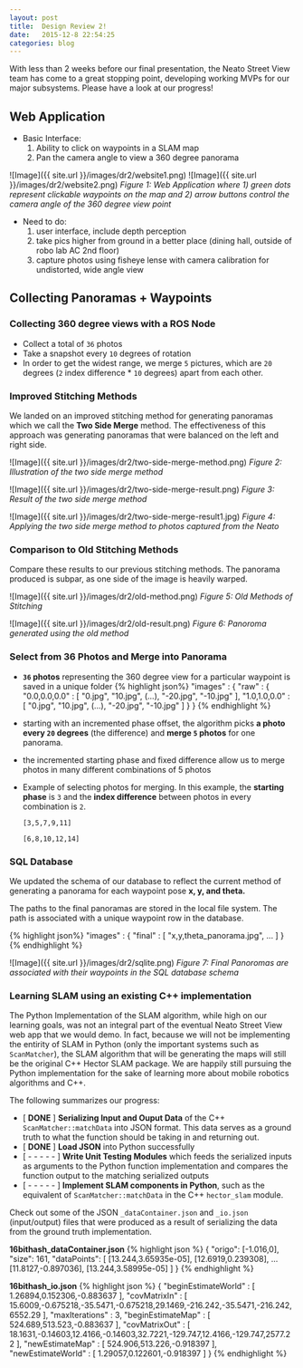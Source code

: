 ```yaml
---
layout: post
title:  Design Review 2!
date:   2015-12-8 22:54:25
categories: blog
---
```



With less than 2 weeks before our final presentation, the Neato Street View team has come to a great stopping point, developing working MVPs for our major subsystems.  Please have a look at our progress!

## Web Application
* Basic Interface:
    1. Ability to click on waypoints in a SLAM map
    2. Pan the camera angle to view a 360 degree panorama

![Image]({{ site.url }}/images/dr2/website1.png)
![Image]({{ site.url }}/images/dr2/website2.png)
_Figure 1: Web Application where 1) green dots represent clickable waypoints on the map and 2) arrow buttons control the camera angle of the 360 degree view point_

* Need to do:
    1. user interface, include depth perception
    2. take pics higher from ground in a better place (dining hall, outside of robo lab AC 2nd floor)
    3. capture photos using fisheye lense with camera calibration for undistorted, wide angle view

## Collecting Panoramas + Waypoints

### Collecting 360 degree views with a ROS Node

* Collect a total of `36` photos
* Take a snapshot every `10` degrees of rotation
* In order to get the widest range, we merge `5` pictures, which are `20` degrees (`2` index difference * `10` degrees) apart from each other.

### Improved Stitching Methods

We landed on an improved stitching method for generating panoramas which we call the __Two Side Merge__ method.  The effectiveness of this approach was generating panoramas that were balanced on the left and right side.

![Image]({{ site.url }}/images/dr2/two-side-merge-method.png)
_Figure 2: Illustration of the two side merge method_

![Image]({{ site.url }}/images/dr2/two-side-merge-result.png)
_Figure 3: Result of the two side merge method_

![Image]({{ site.url }}/images/dr2/two-side-merge-result1.jpg)
_Figure 4: Applying the two side merge method to photos captured from the Neato_

### Comparison to Old Stitching Methods

Compare these results to our previous stitching methods. The panorama produced is subpar, as one side of the image is heavily warped.

![Image]({{ site.url }}/images/dr2/old-method.png)
_Figure 5: Old Methods of Stitching_

![Image]({{ site.url }}/images/dr2/old-result.png)
_Figure 6: Panoroma generated using the old method_

### Select from 36 Photos and Merge into Panorama
* __`36` photos__ representing the 360 degree view for a particular waypoint is saved in a unique folder
{% highlight json%}
"images" : {
    "raw" : {
        "0.0,0.0,0.0" : [
            "0.jpg",
            "10.jpg",
            (...),
            "-20.jpg",
            "-10.jpg"
        ],
        "1.0,1.0,0.0" : [
            "0.jpg",
            "10.jpg",
            (...),
            "-20.jpg",
            "-10.jpg"
        ]
    }
}
{% endhighlight %}
* starting with an incremented phase offset, the algorithm picks __a photo every `20` degrees__ (the difference) and __merge `5` photos__ for one panorama.
* the incremented starting phase and fixed difference allow us to merge photos in many different combinations of 5 photos

* Example of selecting photos for merging. In this example, the __starting phase__ is `3` and the __index difference__ between photos in every combination is `2`.

    `[3,5,7,9,11]`

    `[6,8,10,12,14]`

### SQL Database

We updated the schema of our database to reflect the current method of generating a panorama for each waypoint pose __x, y, and theta.__

The paths to the final panoramas are stored in the local file system.  The path is associated with a unique waypoint row in the database.

{% highlight json%}
"images" : {
    "final" : [
        "x,y,theta_panorama.jpg",
        ...
    ]
}
{% endhighlight %}

![Image]({{ site.url }}/images/dr2/sqlite.png)
_Figure 7: Final Panoromas are associated with their waypoints in the SQL database schema_

### Learning SLAM using an existing C++ implementation
The Python Implementation of the SLAM algorithm, while high on our learning goals, was not an integral part of the eventual Neato Street View web app that we would demo.  In fact, because we will not be implementing the entirity of SLAM in Python (only the important systems such as `ScanMatcher`), the SLAM algorithm that will be generating the maps will still be the original C++ Hector SLAM package. We are happily still pursuing the Python implementation for the sake of learning more about mobile robotics algorithms and C++.

The following summarizes our progress:

* [ __DONE__ ] __Serializing Input and Ouput Data__ of the C++ `ScanMatcher::matchData` into JSON format.  This data serves as a ground truth to what the function should be taking in and returning out.
* [ __DONE__ ] __Load JSON__ into Python successfully
* [ - - - - - ] __Write Unit Testing Modules__ which feeds the serialized inputs as arguments to the Python function implementation and compares the function output to the matching serialized outputs
* [ - - - - - ] __Implement SLAM components in Python__, such as the equivalent of `ScanMatcher::matchData` in the C++ `hector_slam` module.

Check out some of the JSON `_dataContainer.json` and `_io.json` (input/output) files that were produced as a result of serializing the data from the ground truth implementation.

__16bithash_dataContainer.json__
{% highlight json %}
{
"origo": [-1.016,0],
"size": 161,
"dataPoints": [
[13.244,3.65935e-05],
[12.6919,0.239308],
...
[11.8127,-0.897036],
[13.244,3.58995e-05]
]
}
{% endhighlight %}

__16bithash_io.json__
{% highlight json %}
{
"beginEstimateWorld" : [
1.26894,0.152306,-0.883637
],
"covMatrixIn" : [
15.6009,-0.675218,-35.5471,-0.675218,29.1469,-216.242,-35.5471,-216.242,6552.29
],
"maxIterations" : 3,
"beginEstimateMap" : [
524.689,513.523,-0.883637
],
"covMatrixOut" : [
18.1631,-0.14603,12.4166,-0.14603,32.7221,-129.747,12.4166,-129.747,2577.22
],
"newEstimateMap" : [
524.906,513.226,-0.918397
],
"newEstimateWorld" : [
1.29057,0.122601,-0.918397
]
}
{% endhighlight %}